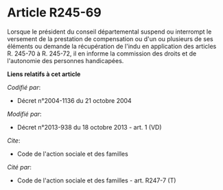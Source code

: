 # Article R245-69

Lorsque le président du conseil départemental suspend ou interrompt le versement de la prestation de compensation ou d'un ou
plusieurs de ses éléments ou demande la récupération de l'indu en application des articles R. 245-70 à R. 245-72, il en
informe la commission des droits et de l'autonomie des personnes handicapées.

**Liens relatifs à cet article**

_Codifié par_:

  - Décret n°2004-1136 du 21 octobre 2004

_Modifié par_:

  - Décret n°2013-938 du 18 octobre 2013 - art. 1 (VD)

_Cite_:

  - Code de l'action sociale et des familles

_Cité par_:

  - Code de l'action sociale et des familles - art. R247-7 (T)
